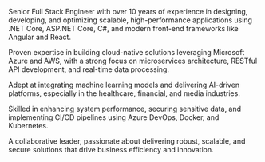 Senior Full Stack Engineer with over 10 years of experience in designing, developing, and optimizing scalable, high-performance applications using .NET Core, ASP.NET Core, 
C#, and modern front-end frameworks like Angular and React.

Proven expertise in building cloud-native solutions leveraging Microsoft Azure and AWS, with a strong focus on microservices architecture, RESTful API development, and 
real-time data processing.

Adept at integrating machine learning models and delivering AI-driven platforms, especially in the healthcare, financial, and media industries. 

Skilled in enhancing system performance, securing sensitive data, and implementing CI/CD pipelines using Azure DevOps, Docker, and Kubernetes. 

A collaborative leader, passionate about delivering robust, scalable, and secure solutions that drive business efficiency and innovation.
